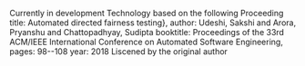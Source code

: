 Currently in development
Technology based on the following Proceeding
title: Automated directed fairness testing},
author: Udeshi, Sakshi and Arora, Pryanshu and Chattopadhyay, Sudipta
booktitle: Proceedings of the 33rd ACM/IEEE International Conference on Automated Software Engineering,
pages: 98--108
year: 2018
Liscened by the original author